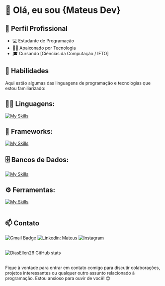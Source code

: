
# 👋 Olá, eu sou {Mateus Dev}

## 💼 Perfil Profissional

- 💻 Estudante de Programação
- 🧑‍💻 Apaixonado por Tecnologia
- 🎓 Cursando [Ciências da Computação / IFTO]

## 🚀 Habilidades

Aqui estão algumas das linguagens de programação e tecnologias que estou familiarizado:

## 👨‍💻 Linguagens: 
[![My Skills](https://skillicons.dev/icons?i=javascript,python)](https://skillicons.dev)

## 🧰 Frameworks: 
[![My Skills](https://skillicons.dev/icons?i=react,django,bootstrap)](https://skillicons.dev)

## 🗄️ Bancos de Dados: 
[![My Skills](https://skillicons.dev/icons?i=sqlite,mysql)](https://skillicons.dev)
## ⚙️ Ferramentas:
[![My Skills](https://skillicons.dev/icons?i=git,vscode,figma)](https://skillicons.dev)<br><br>

## 📫 Contato

![Gmail Badge](https://img.shields.io/badge/-{mateusdev23@gmail.com}-006bed?style=flat-square&logo=Gmail&logoColor=white&link=mailto:{mateusdev23@gmail.com})
[![Linkedin: Mateus](https://img.shields.io/badge/-mateusdev-blue?style=flat-square&logo=Linkedin&logoColor=white&link=https://www.linkedin.com/in/mateus-rodrigues/)](https://www.linkedin.com/in/mateus-rodrigues-a47002264/)
[![Instagram](https://img.shields.io/badge/-mateusdev-blue?style=flat-square&logo=Instagram&logoColor=white&link=https://www.instagram.com/mateus.mt11/)]({https://www.instagram.com/mateus.mt11/}) <br><br>

![DiasEllen26 GitHub stats](https://github-readme-stats.vercel.app/api?username=Mateusinhodev&show_icons=true&theme=dark) <br><br>

Fique à vontade para entrar em contato comigo para discutir colaborações, projetos interessantes ou qualquer outro assunto relacionado à programação. Estou ansioso para ouvir de você! 😊
